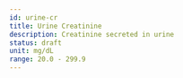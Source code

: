 ```yaml
---
id: urine-cr
title: Urine Creatinine
description: Creatinine secreted in urine
status: draft
unit: mg/dL
range: 20.0 - 299.9
---
```


